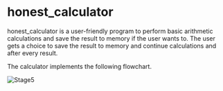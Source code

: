 # honest_calculator
honest_calculator is a user-friendly program to perform basic arithmetic calculations and save the result to memory if the user wants to. 
The user gets a choice to save the result to memory and continue calculations and after every result.


The calculator implements the following flowchart.

![Stage5](https://user-images.githubusercontent.com/59381133/138072419-8ac7e281-d30d-40a5-ae29-14e6387397b6.jpg)
